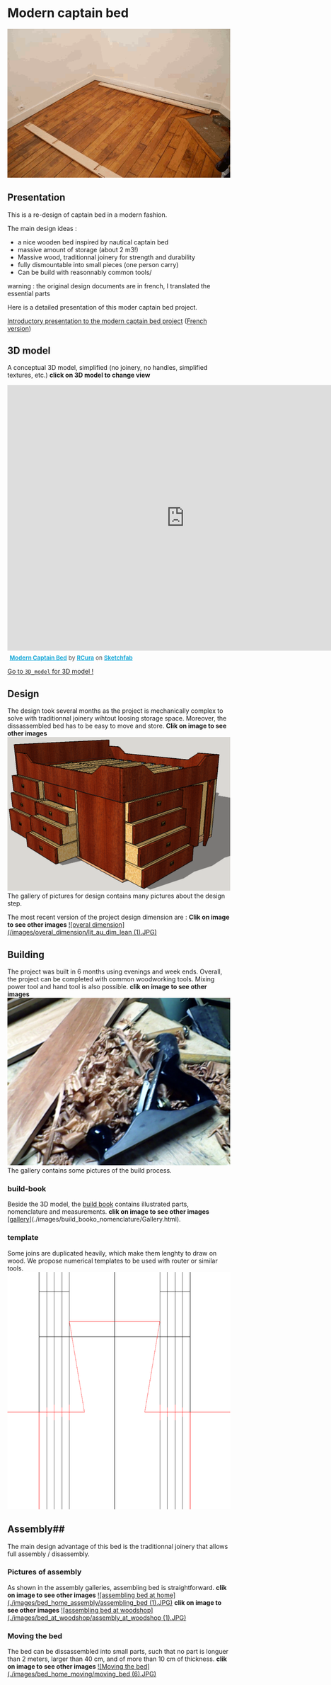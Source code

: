 # Modern captain bed #

![Image](./images/bed_assembly.gif)

## Presentation ##

This is a re-design of captain bed in a modern fashion.

The main design ideas :
 - a nice wooden bed inspired by nautical captain bed
 - massive amount of storage (about 2 m3!)
 - Massive wood, traditionnal joinery for strength and durability
 - fully dismountable into small pieces (one person carry)
 - Can be build with reasonnably common tools/
 
 
warning : the original design documents are in french, I translated the essential parts

Here is a detailed presentation of this moder captain bed project.

[Introductory presentation to the modern captain bed project](./presentation/modern_captain_bed_overall_presentation.pdf) ([French version](./presentation/modern_captain_bed_overall_presentation_LQ_fr.pdf))


## 3D model
A conceptual 3D model, simplified (no joinery, no handles, simplified textures, etc.)
**click on 3D model to change view**
<div class="sketchfab-embed-wrapper"><iframe width="800" height="600" src="https://sketchfab.com/models/c7bc11224e4042eab323be94998c2b65/embed" frameborder="0" allowvr allowfullscreen mozallowfullscreen="true" webkitallowfullscreen="true" onmousewheel=""></iframe>

<p style="font-size: 13px; font-weight: normal; margin: 5px; color: #4A4A4A;">
    <a href="https://sketchfab.com/models/c7bc11224e4042eab323be94998c2b65?utm_medium=embed&utm_source=website&utm_campain=share-popup" target="_blank" style="font-weight: bold; color: #1CAAD9;">Modern Captain Bed</a>
    by <a href="https://sketchfab.com/RCura?utm_medium=embed&utm_source=website&utm_campain=share-popup" target="_blank" style="font-weight: bold; color: #1CAAD9;">RCura</a>
    on <a href="https://sketchfab.com?utm_medium=embed&utm_source=website&utm_campain=share-popup" target="_blank" style="font-weight: bold; color: #1CAAD9;">Sketchfab</a>
</p>
</div>
 
[Go to `3D_model` for 3D model !](./3D_model/modern_captain_bed.dae)

## Design
The design took several months as the project is mechanically complex to solve with traditionnal joinery wihtout loosing storage space.
Moreover, the dissassembled bed has to be easy to move and store.
**Clik on image to see other images**
[![Disassembled bed](/images/design/general_2.png)](./images/design/Gallery.html)
The gallery of pictures for design contains many pictures about the design step.

The most recent version of the project design dimension are :
**Clik on image to see other images**
[![overal dimension](/images/overal_dimension/lit_au_dim_lean (1).JPG)](./images/overal_dimension/Gallery.html)

## Building
The project was built in 6 months using evenings and week ends.
Overall, the project can be completed with common woodworking tools.
Mixing power tool and hand tool is also possible.
**clik on image to see other images**
[![hand tool](/images/mix_hand_and_machine.jpg)](./images/building/Gallery.html) 
The gallery contains some pictures of the build process.

### build-book
Beside the 3D model, the [build book](./building/build_book/modern_captain_bed_build_book.pdf) contains illustrated parts, nomenclature and measurements.
**clik on image to see other images**
[[gallery](./images/build_book_nomenclature/A_1.png)](./images/build_booko_nomenclature/Gallery.html).

### template
Some joins are duplicated heavily, which make them lenghty to draw on wood.
We propose numerical templates to be used with router or  similar tools.
![numerical templates](./images/template/example_template.png)


## Assembly##
The main design advantage of this bed is the traditionnal joinery that allows full assembly / disassembly.
### Pictures of assembly
As shown in the assembly galleries, assembling bed is straightforward.
**clik on image to see other images**
[![assembling bed at home](./images/bed_home_assembly/assembling_bed (1).JPG)](./images/bed_home_assembly/Gallery.html)
**clik on image to see other images**
[![assembling bed at woodshop](./images/bed_at_woodshop/assembly_at_woodshop (1).JPG)](./images/bed_at_woodshop/Gallery.html)

### Moving the bed
The bed can be dissassembled into small parts, such that no part is longuer than 2 meters, larger than 40 cm, and of more than 10 cm of thickness.
**clik on image to see other images**
[![Moving the bed](./images/bed_home_moving/moving_bed (6).JPG)](./images/bed_home_moving/Gallery.html)

